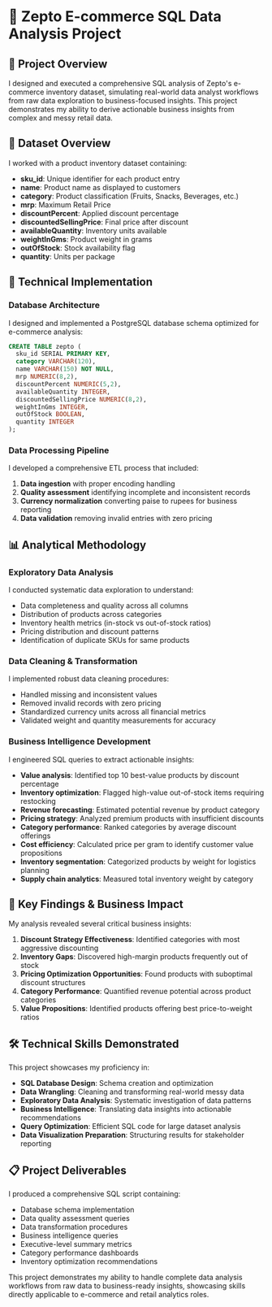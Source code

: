 # 🛒 Zepto E-commerce SQL Data Analysis Project

## 📌 Project Overview
I designed and executed a comprehensive SQL analysis of Zepto's e-commerce inventory dataset, simulating real-world data analyst workflows from raw data exploration to business-focused insights. This project demonstrates my ability to derive actionable business insights from complex and messy retail data.

## 📁 Dataset Overview
I worked with a product inventory dataset containing:

- **sku_id**: Unique identifier for each product entry
- **name**: Product name as displayed to customers
- **category**: Product classification (Fruits, Snacks, Beverages, etc.)
- **mrp**: Maximum Retail Price
- **discountPercent**: Applied discount percentage
- **discountedSellingPrice**: Final price after discount
- **availableQuantity**: Inventory units available
- **weightInGms**: Product weight in grams
- **outOfStock**: Stock availability flag
- **quantity**: Units per package

## 🔧 Technical Implementation

### Database Architecture
I designed and implemented a PostgreSQL database schema optimized for e-commerce analysis:

```sql
CREATE TABLE zepto (
  sku_id SERIAL PRIMARY KEY,
  category VARCHAR(120),
  name VARCHAR(150) NOT NULL,
  mrp NUMERIC(8,2),
  discountPercent NUMERIC(5,2),
  availableQuantity INTEGER,
  discountedSellingPrice NUMERIC(8,2),
  weightInGms INTEGER,
  outOfStock BOOLEAN,
  quantity INTEGER
);
```

### Data Processing Pipeline
I developed a comprehensive ETL process that included:

1. **Data ingestion** with proper encoding handling
2. **Quality assessment** identifying incomplete and inconsistent records
3. **Currency normalization** converting paise to rupees for business reporting
4. **Data validation** removing invalid entries with zero pricing

## 📊 Analytical Methodology

### Exploratory Data Analysis
I conducted systematic data exploration to understand:

- Data completeness and quality across all columns
- Distribution of products across categories
- Inventory health metrics (in-stock vs out-of-stock ratios)
- Pricing distribution and discount patterns
- Identification of duplicate SKUs for same products

### Data Cleaning & Transformation
I implemented robust data cleaning procedures:

- Handled missing and inconsistent values
- Removed invalid records with zero pricing
- Standardized currency units across all financial metrics
- Validated weight and quantity measurements for accuracy

### Business Intelligence Development
I engineered SQL queries to extract actionable insights:

- **Value analysis**: Identified top 10 best-value products by discount percentage
- **Inventory optimization**: Flagged high-value out-of-stock items requiring restocking
- **Revenue forecasting**: Estimated potential revenue by product category
- **Pricing strategy**: Analyzed premium products with insufficient discounts
- **Category performance**: Ranked categories by average discount offerings
- **Cost efficiency**: Calculated price per gram to identify customer value propositions
- **Inventory segmentation**: Categorized products by weight for logistics planning
- **Supply chain analytics**: Measured total inventory weight by category

## 🎯 Key Findings & Business Impact

My analysis revealed several critical business insights:

1. **Discount Strategy Effectiveness**: Identified categories with most aggressive discounting
2. **Inventory Gaps**: Discovered high-margin products frequently out of stock
3. **Pricing Optimization Opportunities**: Found products with suboptimal discount structures
4. **Category Performance**: Quantified revenue potential across product categories
5. **Value Propositions**: Identified products offering best price-to-weight ratios

## 🛠️ Technical Skills Demonstrated

This project showcases my proficiency in:

- **SQL Database Design**: Schema creation and optimization
- **Data Wrangling**: Cleaning and transforming real-world messy data
- **Exploratory Data Analysis**: Systematic investigation of data patterns
- **Business Intelligence**: Translating data insights into actionable recommendations
- **Query Optimization**: Efficient SQL code for large dataset analysis
- **Data Visualization Preparation**: Structuring results for stakeholder reporting

## 📋 Project Deliverables

I produced a comprehensive SQL script containing:

- Database schema implementation
- Data quality assessment queries
- Data transformation procedures
- Business intelligence queries
- Executive-level summary metrics
- Category performance dashboards
- Inventory optimization recommendations

This project demonstrates my ability to handle complete data analysis workflows from raw data to business-ready insights, showcasing skills directly applicable to e-commerce and retail analytics roles.
